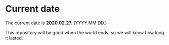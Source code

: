 # Current date

The current date is **2020.02.27.** (YYYY.MM.DD.)

This repository will be good when the world ends, so we will know how long it lasted.